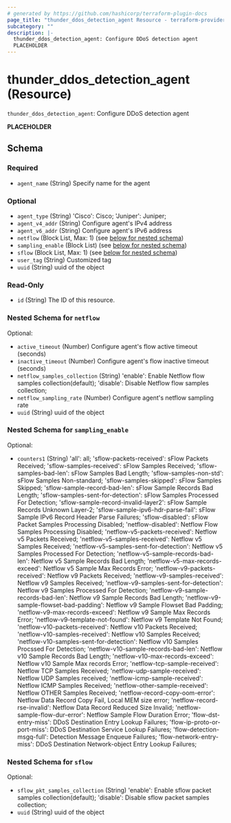 ```yaml
---
# generated by https://github.com/hashicorp/terraform-plugin-docs
page_title: "thunder_ddos_detection_agent Resource - terraform-provider-thunder"
subcategory: ""
description: |-
  thunder_ddos_detection_agent: Configure DDoS detection agent
  PLACEHOLDER
---
```


# thunder_ddos_detection_agent (Resource)

`thunder_ddos_detection_agent`: Configure DDoS detection agent

__PLACEHOLDER__



<!-- schema generated by tfplugindocs -->
## Schema

### Required

- `agent_name` (String) Specify name for the agent

### Optional

- `agent_type` (String) 'Cisco': Cisco; 'Juniper': Juniper;
- `agent_v4_addr` (String) Configure agent's IPv4 address
- `agent_v6_addr` (String) Configure agent's IPv6 address
- `netflow` (Block List, Max: 1) (see [below for nested schema](#nestedblock--netflow))
- `sampling_enable` (Block List) (see [below for nested schema](#nestedblock--sampling_enable))
- `sflow` (Block List, Max: 1) (see [below for nested schema](#nestedblock--sflow))
- `user_tag` (String) Customized tag
- `uuid` (String) uuid of the object

### Read-Only

- `id` (String) The ID of this resource.

<a id="nestedblock--netflow"></a>
### Nested Schema for `netflow`

Optional:

- `active_timeout` (Number) Configure agent's flow active timeout (seconds)
- `inactive_timeout` (Number) Configure agent's flow inactive timeout (seconds)
- `netflow_samples_collection` (String) 'enable': Enable Netflow flow samples collection(default); 'disable': Disable Netflow flow samples collection;
- `netflow_sampling_rate` (Number) Configure agent's netflow sampling rate
- `uuid` (String) uuid of the object


<a id="nestedblock--sampling_enable"></a>
### Nested Schema for `sampling_enable`

Optional:

- `counters1` (String) 'all': all; 'sflow-packets-received': sFlow Packets Received; 'sflow-samples-received': sFlow Samples Received; 'sflow-samples-bad-len': sFlow Samples Bad Length; 'sflow-samples-non-std': sFlow Samples Non-standard; 'sflow-samples-skipped': sFlow Samples Skipped; 'sflow-sample-record-bad-len': sFlow Sample Records Bad Length; 'sflow-samples-sent-for-detection': sFlow Samples Processed For Detection; 'sflow-sample-record-invalid-layer2': sFlow Sample Records Unknown Layer-2; 'sflow-sample-ipv6-hdr-parse-fail': sFlow Sample IPv6 Record Header Parse Failures; 'sflow-disabled': sFlow Packet Samples Processing Disabled; 'netflow-disabled': Netflow Flow Samples Processing Disabled; 'netflow-v5-packets-received': Netflow v5 Packets Received; 'netflow-v5-samples-received': Netflow v5 Samples Received; 'netflow-v5-samples-sent-for-detection': Netflow v5 Samples Processed For Detection; 'netflow-v5-sample-records-bad-len': Netflow v5 Sample Records Bad Length; 'netflow-v5-max-records-exceed': Netflow v5 Sample Max Records Error; 'netflow-v9-packets-received': Netflow v9 Packets Received; 'netflow-v9-samples-received': Netflow v9 Samples Received; 'netflow-v9-samples-sent-for-detection': Netflow v9 Samples Processed For Detection; 'netflow-v9-sample-records-bad-len': Netflow v9 Sample Records Bad Length; 'netflow-v9-sample-flowset-bad-padding': Netflow v9 Sample Flowset Bad Padding; 'netflow-v9-max-records-exceed': Netflow v9 Sample Max Records Error; 'netflow-v9-template-not-found': Netflow v9 Template Not Found; 'netflow-v10-packets-received': Netflow v10 Packets Received; 'netflow-v10-samples-received': Netflow v10 Samples Received; 'netflow-v10-samples-sent-for-detection': Netflow v10 Samples Procssed For Detection; 'netflow-v10-sample-records-bad-len': Netflow v10 Sample Records Bad Length; 'netflow-v10-max-records-exceed': Netflow v10 Sample Max records Error; 'netflow-tcp-sample-received': Netflow TCP Samples Received; 'netflow-udp-sample-received': Netflow UDP Samples received; 'netflow-icmp-sample-received': Netflow ICMP Samples Received; 'netflow-other-sample-received': Netflow OTHER Samples Received; 'netflow-record-copy-oom-error': Netflow Data Record Copy Fail, Local MEM size error; 'netflow-record-rse-invalid': Netflow Data Record Reduced Size Invalid; 'netflow-sample-flow-dur-error': Netflow Sample Flow Duration Error; 'flow-dst-entry-miss': DDoS Destination Entry Lookup Failures; 'flow-ip-proto-or-port-miss': DDoS Destination Service Lookup Failures; 'flow-detection-msgq-full': Detection Message Enqueue Failures; 'flow-network-entry-miss': DDoS Destination Network-object Entry Lookup Failures;


<a id="nestedblock--sflow"></a>
### Nested Schema for `sflow`

Optional:

- `sflow_pkt_samples_collection` (String) 'enable': Enable sflow packet samples collection(default); 'disable': Disable sflow packet samples collection;
- `uuid` (String) uuid of the object


